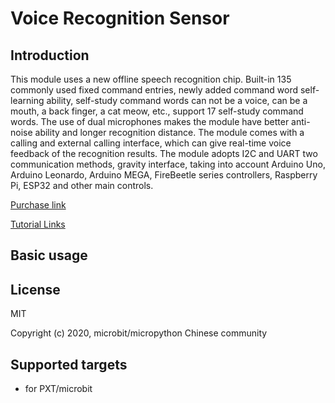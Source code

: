 
# Voice Recognition Sensor

## Introduction

This module uses a new offline speech recognition chip. Built-in 135 commonly used fixed command entries, newly added command word self-learning ability, self-study command words can not be a voice, can be a mouth, a back finger, a cat meow, etc., support 17 self-study command words. The use of dual microphones makes the module have better anti-noise ability and longer recognition distance. The module comes with a calling and external calling interface, which can give real-time voice feedback of the recognition results. The module adopts I2C and UART two communication methods, gravity interface, taking into account Arduino Uno, Arduino Leonardo, Arduino MEGA, FireBeetle series controllers, Raspberry Pi, ESP32 and other main controls.

[Purchase link]()

[Tutorial Links]()


## Basic usage


## License

MIT

Copyright (c) 2020, microbit/micropython Chinese community  

## Supported targets

* for PXT/microbit
